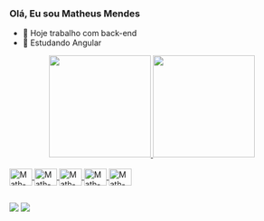 ### Olá, Eu sou Matheus Mendes

- 🔭 Hoje trabalho com back-end
- 🌱 Estudando Angular

<div align="center">
  <a href="https://github.com/mm490514">
  <img height="180em" src="https://github-readme-stats.vercel.app/api?username=mm490514&show_icons=true&theme=dark&include_all_commits=true&count_private=true"/>
  <img height="180em" src="https://github-readme-stats.vercel.app/api/top-langs/?username=mm490514&layout=compact&langs_count=7&theme=dark"/>
</div>
  <div style="display: inline_block"><br>         
    <img align="center" alt="Math-Angular" height="30" width="40" src="https://cdn.jsdelivr.net/gh/devicons/devicon/icons/angularjs/angularjs-original.svg">
    <img align="center" alt="Math-Csharp" height="30" width="40" src="https://cdn.jsdelivr.net/gh/devicons/devicon/icons/csharp/csharp-original.svg">
    <img align="center" alt="Math-Postgresql" height="30" width="40" src="https://cdn.jsdelivr.net/gh/devicons/devicon/icons/postgresql/postgresql-original.svg">
    <img align="center" alt="Math-TypeScript" height="30" width="40" src="https://cdn.jsdelivr.net/gh/devicons/devicon/icons/typescript/typescript-original.svg" /> 
    <img align="center" alt="Math-DotNet" height="30" width="40" src="https://cdn.jsdelivr.net/gh/devicons/devicon/icons/dot-net/dot-net-plain.svg" /> 
</div>
  
  ##
  
  <div> 
  <a href = "mailto:mm490514@gmail.com"><img src="https://img.shields.io/badge/-Gmail-%23333?style=for-the-badge&logo=gmail&logoColor=white" target="_blank"></a>
  <a href="https://www.linkedin.com/in/matheus-mendes-6a32a212b" target="_blank"><img src="https://img.shields.io/badge/-LinkedIn-%230077B5?style=for-the-badge&logo=linkedin&logoColor=white" target="_blank"></a>    
  </div>
